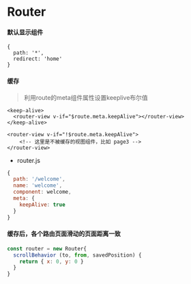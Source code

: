 # Router

#### 默认显示组件
```
{
  path: '*',
  redirect: 'home'
}
```

#### 缓存

> 利用route的meta组件属性设置keeplive布尔值

```
<keep-alive>
  <router-view v-if="$route.meta.keepAlive"></router-view>
</keep-alive>

<router-view v-if="!$route.meta.keepAlive">
    <!-- 这里是不被缓存的视图组件，比如 page3 -->
</router-view>
```


- router.js
```js
{
  path: '/welcome',
  name: 'welcome',
  component: welcome,
  meta: {
    keepAlive: true
  }
}
```

#### 缓存后，各个路由页面滑动的页面距离一致
```js
const router = new Router{
  scrollBehavior (to, from, savedPosition) {
    return { x: 0, y: 0 }
  }
}
```
